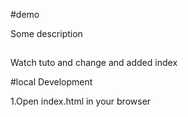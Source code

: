 #demo

Some description

##

Watch tuto and change and added index

#local Development

1.Open index.html in your browser